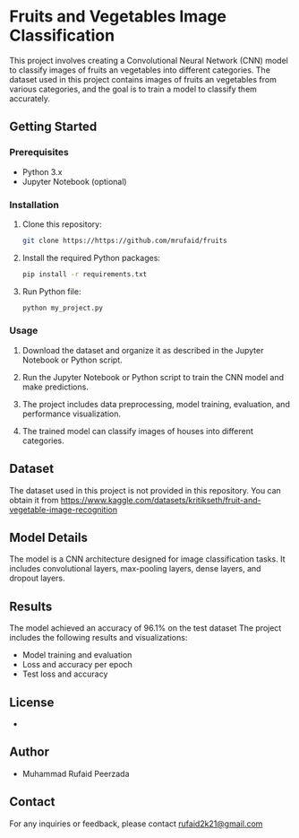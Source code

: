 
# Fruits and Vegetables Image Classification

This project involves creating a Convolutional Neural Network (CNN) model to classify images of fruits an vegetables into different categories. The dataset used in this project contains images of fruits an vegetables from various categories, and the goal is to train a model to classify them accurately.

## Getting Started

### Prerequisites

- Python 3.x
- Jupyter Notebook (optional)

### Installation

1. Clone this repository:

   ```bash
   git clone https://https://github.com/mrufaid/fruits
   ```

2. Install the required Python packages:

   ```bash
   pip install -r requirements.txt
   ```
3. Run Python file:
   ```bash
   python my_project.py
   ```

### Usage

1. Download the dataset and organize it as described in the Jupyter Notebook or Python script.

2. Run the Jupyter Notebook or Python script to train the CNN model and make predictions.

3. The project includes data preprocessing, model training, evaluation, and performance visualization.

4. The trained model can classify images of houses into different categories.

## Dataset

The dataset used in this project is not provided in this repository. You can obtain it from https://www.kaggle.com/datasets/kritikseth/fruit-and-vegetable-image-recognition
## Model Details

The model is a CNN architecture designed for image classification tasks. It includes convolutional layers, max-pooling layers, dense layers, and dropout layers.

## Results
The model achieved an accuracy of 96.1% on the test dataset
The project includes the following results and visualizations:

- Model training and evaluation
- Loss and accuracy per epoch
- Test loss and accuracy

## License

-
## Author

- Muhammad Rufaid Peerzada
## Contact

For any inquiries or feedback, please contact rufaid2k21@gmail.com

```
